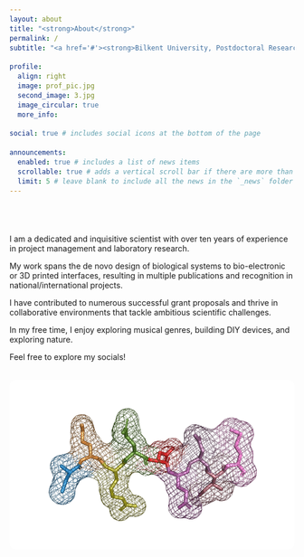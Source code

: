 ```yaml
---
layout: about
title: "<strong>About</strong>"
permalink: /
subtitle: "<a href='#'><strong>Bilkent University, Postdoctoral Researcher</strong></a>, <strong>National Institute of Materials Science and Nanotechnology</strong>"

profile:
  align: right
  image: prof_pic.jpg
  second_image: 3.jpg
  image_circular: true
  more_info: 

social: true # includes social icons at the bottom of the page

announcements:
  enabled: true # includes a list of news items
  scrollable: true # adds a vertical scroll bar if there are more than 3 news items
  limit: 5 # leave blank to include all the news in the `_news` folder
---
```


<div style="text-align: left; padding-top: 40px;">
  <p>I am a dedicated and inquisitive scientist with over ten years of experience in project management and laboratory research.</p>

  <p>My work spans the de novo design of biological systems to bio-electronic or 3D printed interfaces, resulting in multiple publications and recognition in national/international projects.</p>

  <p>I have contributed to numerous successful grant proposals and thrive in collaborative environments that tackle ambitious scientific challenges.</p>

  <p>In my free time, I enjoy exploring musical genres, building DIY devices, and exploring nature.</p>

  <p>Feel free to explore my socials!</p>

  <!-- Bottom Image -->
  <div style="text-align: center; margin-top: 2rem;">
    <img src="/assets/img/my_protein_figure.png" 
         alt="Bottom Image" 
         style="width: 700px; height: 300px; object-fit: cover; border-radius: 10px;">
  </div>
</div>
